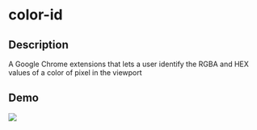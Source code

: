 # color-id

## Description
A Google Chrome extensions that lets a user identify the RGBA and HEX values of a color of pixel in the viewport

## Demo
![](demo/demo.gif)
